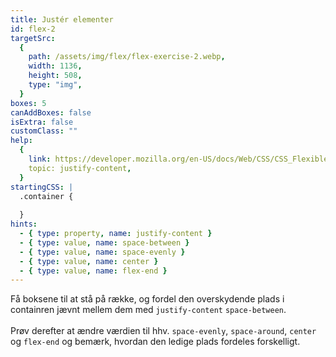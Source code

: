 ```yaml
---
title: Justér elementer
id: flex-2
targetSrc:
  {
    path: /assets/img/flex/flex-exercise-2.webp,
    width: 1136,
    height: 508,
    type: "img",
  }
boxes: 5
canAddBoxes: false
isExtra: false
customClass: ""
help:
  {
    link: https://developer.mozilla.org/en-US/docs/Web/CSS/CSS_Flexible_Box_Layout/Aligning_Items_in_a_Flex_Container#aligning_content_on_the_main_axis,
    topic: justify-content,
  }
startingCSS: |
  .container {
    
  }
hints:
  - { type: property, name: justify-content }
  - { type: value, name: space-between }
  - { type: value, name: space-evenly }
  - { type: value, name: center }
  - { type: value, name: flex-end }
---
```


<span></span>
Få boksene til at stå på række, og fordel den overskydende plads i containren jævnt mellem dem med `justify-content` <code data-type="value">space-between</code>.
<br>
<br>
Prøv derefter at ændre værdien til hhv. <code data-type="value">space-evenly</code>, <code data-type="value">space-around</code>, <code data-type="value">center</code> og <code data-type="value">flex-end</code> og bemærk, hvordan den ledige plads fordeles forskelligt.

